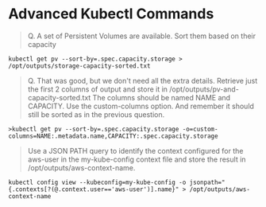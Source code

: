 # Advanced Kubectl Commands
> Q. A set of Persistent Volumes are available. Sort them based on their capacity
```
kubectl get pv --sort-by=.spec.capacity.storage > /opt/outputs/storage-capacity-sorted.txt
```

> Q.  That was good, but we don't need all the extra details. Retrieve just the first 2 columns of output and store it in /opt/outputs/pv-and-capacity-sorted.txt
> The columns should be named NAME and CAPACITY. Use the custom-columns option. And remember it should still be sorted as in the previous question.
```
>kubectl get pv --sort-by=.spec.capacity.storage -o=custom-columns=NAME:.metadata.name,CAPACITY:.spec.capacity.storage
```

> Use a JSON PATH query to identify the context configured for the aws-user in the my-kube-config context file and store the result in /opt/outputs/aws-context-name.

```
kubectl config view --kubeconfig=my-kube-config -o jsonpath="{.contexts[?(@.context.user=='aws-user')].name}" > /opt/outputs/aws-context-name
```
